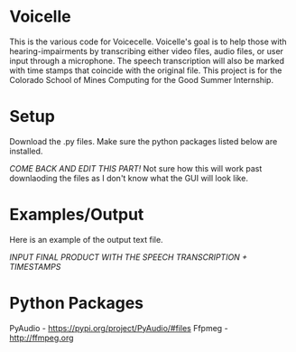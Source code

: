 # Voicelle
This is the various code for Voicecelle. Voicelle's goal is to help those with hearing-impairments by transcribing either video files, audio files, or user input through a microphone. The speech transcription will also be marked with time stamps that coincide with the original file. 
This project is for the Colorado School of Mines Computing for the Good Summer Internship. 

# Setup
Download the .py files. Make sure the python packages listed below are installed.

*COME BACK AND EDIT THIS PART!* Not sure how this will work past downlaoding the files as I don't know what the GUI will look like. 

# Examples/Output
Here is an example of the output text file.

*INPUT FINAL PRODUCT WITH THE SPEECH TRANSCRIPTION + TIMESTAMPS*

# Python Packages
PyAudio - https://pypi.org/project/PyAudio/#files
Ffpmeg - http://ffmpeg.org

